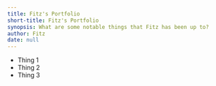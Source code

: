 ```yaml
---
title: Fitz's Portfolio
short-title: Fitz's Portfolio
synopsis: What are some notable things that Fitz has been up to?
author: Fitz
date: null
---
```


* Thing 1
* Thing 2
* Thing 3